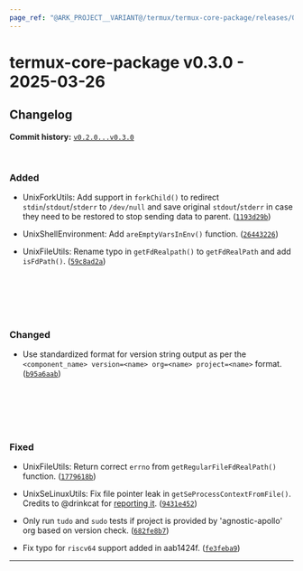 ```yaml
---
page_ref: "@ARK_PROJECT__VARIANT@/termux/termux-core-package/releases/0/v0.3.0.html"
---
```


# termux-core-package v0.3.0 - 2025-03-26

## Changelog

**Commit history:** [`v0.2.0...v0.3.0`](https://github.com/termux/termux-core-package/compare/v0.2.0...v0.3.0)

&nbsp;



### Added

- UnixForkUtils: Add support in `forkChild()` to redirect `stdin`/`stdout`/`stderr` to `/dev/null` and save original `stdout`/`stderr` in case they need to be restored to stop sending data to parent. ([`1193d29b`](https://github.com/termux/termux-core-package/commit/1193d29b))

- UnixShellEnvironment: Add `areEmptyVarsInEnv()` function. ([`26443226`](https://github.com/termux/termux-core-package/commit/26443226))

- UnixFileUtils: Rename typo in `getFdRealpath()` to `getFdRealPath` and add `isFdPath()`. ([`59c8ad2a`](https://github.com/termux/termux-core-package/commit/59c8ad2a))

## &nbsp;

&nbsp;



### Changed

- Use standardized format for version string output as per the `<component_name> version=<name> org=<name> project=<name>` format. ([`b95a6aab`](https://github.com/termux/termux-core-package/commit/b95a6aab))

## &nbsp;

&nbsp;



### Fixed

- UnixFileUtils: Return correct `errno` from `getRegularFileFdRealPath()` function. ([`1779618b`](https://github.com/termux/termux-core-package/commit/1779618b))

- UnixSeLinuxUtils: Fix file pointer leak in `getSeProcessContextFromFile()`. Credits to @drinkcat for [reporting it](https://github.com/termux/termux-exec-package/issues/34). ([`9431e452`](https://github.com/termux/termux-core-package/commit/9431e452))

- Only run `tudo` and `sudo` tests if project is provided by 'agnostic-apollo' org based on version check. ([`682fe8b7`](https://github.com/termux/termux-core-package/commit/682fe8b7))

- Fix typo for `riscv64` support added in aab1424f. ([`fe3feba9`](https://github.com/termux/termux-core-package/commit/fe3feba9))

---

&nbsp;
